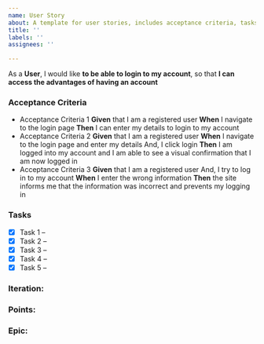 ```yaml
---
name: User Story
about: A template for user stories, includes acceptance criteria, tasks etc.
title: ''
labels: ''
assignees: ''

---
```


As a **User**, I would like **to be able to login to my account**, so that **I can access the advantages of having an account**

### Acceptance Criteria
-	Acceptance Criteria 1
    **Given** that I am a registered user
    **When** I navigate to the login page
    **Then** I can enter my details to login to my account
-	Acceptance Criteria 2
    **Given** that I am a registered user
    **When** I navigate to the login page and enter my details
	And, I click login
    **Then** I am logged into my account and I am able to see a visual confirmation that I am now logged in
-	Acceptance Criteria 3
    **Given** that I am a registered user
	And, I try to log in to my account
    **When** I enter the wrong information
    **Then** the site informs me that the information was incorrect and prevents my logging in

### Tasks
-	[x] Task 1 – 
-	[x] Task 2 – 
-	[x] Task 3 – 
-	[x] Task 4 – 
-	[x] Task 5 – 

### Iteration:

### Points:

### Epic:

